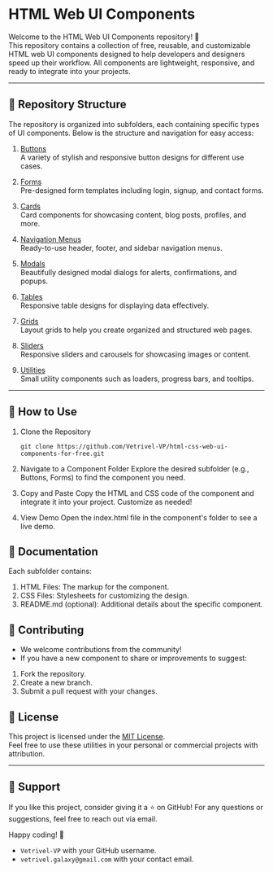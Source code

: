 # HTML Web UI Components

Welcome to the HTML Web UI Components repository! 🎉  
This repository contains a collection of free, reusable, and customizable HTML web UI components designed to help developers and designers speed up their workflow. All components are lightweight, responsive, and ready to integrate into your projects.

---

## 📂 Repository Structure

The repository is organized into subfolders, each containing specific types of UI components. Below is the structure and navigation for easy access:

1. [Buttons](./Buttons/)  
   A variety of stylish and responsive button designs for different use cases.

2. [Forms](./Forms/)  
   Pre-designed form templates including login, signup, and contact forms.

3. [Cards](./Cards/)  
   Card components for showcasing content, blog posts, profiles, and more.

4. [Navigation Menus](./NavigationMenus/)  
   Ready-to-use header, footer, and sidebar navigation menus.

5. [Modals](./Modals/)  
   Beautifully designed modal dialogs for alerts, confirmations, and popups.

6. [Tables](./Tables/)  
   Responsive table designs for displaying data effectively.

7. [Grids](./Grids/)  
   Layout grids to help you create organized and structured web pages.

8. [Sliders](./Sliders/)  
   Responsive sliders and carousels for showcasing images or content.

9. [Utilities](./Utilities/)  
   Small utility components such as loaders, progress bars, and tooltips.

---

## 🚀 How to Use

1. Clone the Repository

   ```
   git clone https://github.com/Vetrivel-VP/html-css-web-ui-components-for-free.git
   ```

2. Navigate to a Component Folder
   Explore the desired subfolder (e.g., Buttons, Forms) to find the component you need.

3. Copy and Paste
   Copy the HTML and CSS code of the component and integrate it into your project. Customize as needed!

4. View Demo
   Open the index.html file in the component's folder to see a live demo.

## 📖 Documentation

Each subfolder contains:

1. HTML Files: The markup for the component.
2. CSS Files: Stylesheets for customizing the design.
3. README.md (optional): Additional details about the specific component.

## 🙌 Contributing

- We welcome contributions from the community!
- If you have a new component to share or improvements to suggest:

1. Fork the repository.
2. Create a new branch.
3. Submit a pull request with your changes.

## 📜 License

This project is licensed under the [MIT License](./LICENSE).  
Feel free to use these utilities in your personal or commercial projects with attribution.

---

## 🌟 Support

If you like this project, consider giving it a ⭐ on GitHub!
For any questions or suggestions, feel free to reach out via email.

Happy coding! 🚀

- `Vetrivel-VP` with your GitHub username.
- `vetrivel.galaxy@gmail.com` with your contact email.
